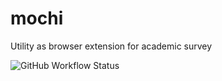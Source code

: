 # mochi

Utility as browser extension for academic survey

![GitHub Workflow Status](https://img.shields.io/github/actions/workflow/status/nandenjin/mochi/ci.yaml?style=flat-square)

<!-- [![Version](https://img.shields.io/chrome-web-store/v/cnabeodkjobnolgplpcalkkkjgjkjbad?style=flat-square)](https://chrome.google.com/webstore/detail/mochi/cnabeodkjobnolgplpcalkkkjgjkjbad) -->
